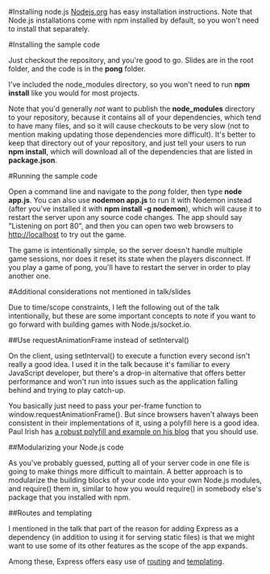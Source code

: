 #Installing node.js
[Nodejs.org](https://nodejs.org/) has easy installation instructions.  Note that Node.js installations come with npm installed by default, so you won't need to install that separately.


#Installing the sample code

Just checkout the repository, and you're good to go.  Slides are in the root folder, and the code is in the **pong** folder.

I've included the node_modules directory, so you won't need to run **npm install** like you would for most projects.

Note that you'd generally *not* want to publish the **node_modules** directory to your repository, because it contains all of your dependencies, which tend to have many files, and so it will cause checkouts to be very slow (not to mention making updating those dependencies more difficult).  It's better to keep that directory out of your repository, and just tell your users to run **npm install**, which will download all of the dependencies that are listed in **package.json**.

#Running the sample code

Open a command line and navigate to the *pong* folder, then type **node app.js**.  You can also use **nodemon app.js** to run it with Nodemon instead (after you've installed it with **npm install -g nodemon**), which will cause it to restart the server upon any source code changes.  The app should say "Listening on port 80", and then you can open two web browsers to [http://localhost](http://localhost) to try out the game.

The game is intentionally simple, so the server doesn't handle multiple game sessions, nor does it reset its state when the players disconnect.  If you play a game of pong, you'll have to restart the server in order to play another one.

#Additional considerations not mentioned in talk/slides

Due to time/scope constraints, I left the following out of the talk intentionally, but these are some important concepts to note if you want to go forward with building games with Node.js/socket.io.

##Use requestAnimationFrame instead of setInterval()

On the client, using setInterval() to execute a function every second isn't really a good idea.  I used it in the talk because it's familiar to every JavaScript developer, but there's a drop-in alternative that offers better performance and won't run into issues such as the application falling behind and trying to play catch-up.

You basically just need to pass your per-frame function to window.requestAnimationFrame().  But since browsers haven't always been consistent in their implementations of it, using a polyfill here is a good idea.  Paul Irish has [a robust polyfill and example on his blog](http://www.paulirish.com/2011/requestanimationframe-for-smart-animating/) that you should use.

##Modularizing your Node.js code

As you've probably guessed, putting all of your server code in one file is going to make things more difficult to maintain.  A better approach is to modularize the building blocks of your code into your own Node.js modules, and require() them in, similar to how you would require() in somebody else's package that you installed with npm.

##Routes and templating

I mentioned in the talk that part of the reason for adding Express as a dependency (in addition to using it for serving static files) is that we might want to use some of its other features as the scope of the app expands.

Among these, Express offers easy use of [routing](http://expressjs.com/guide/routing.html) and [templating](http://expressjs.com/guide/using-template-engines.html).
